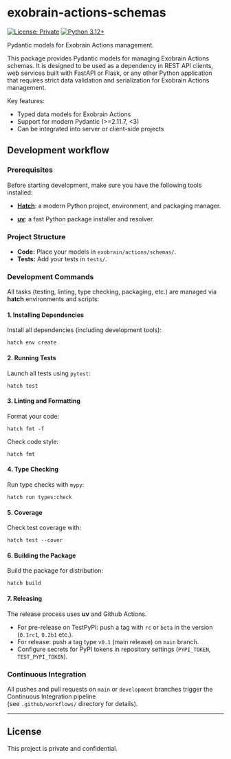 # exobrain-actions-schemas

[![License: Private](https://img.shields.io/badge/license-private-red)](LICENSE.md)
[![Python 3.12+](https://img.shields.io/badge/python-3.12%2B-blue)](https://www.python.org/downloads/release/python-3120/)

Pydantic models for Exobrain Actions management.

This package provides Pydantic models for managing Exobrain Actions schemas.
It is designed to be used as a dependency in REST API clients, web services
built with FastAPI or Flask, or any other Python application that requires
strict data validation and serialization for Exobrain Actions management.

Key features:

- Typed data models for Exobrain Actions
- Support for modern Pydantic (>=2.11.7, <3)
- Can be integrated into server or client-side projects

## Development workflow

### Prerequisites

Before starting development, make sure you have the following tools installed:

- **[Hatch](https://hatch.pypa.io/)**: a modern Python project, environment, and packaging manager.

- **[uv](https://github.com/astral-sh/uv)**: a fast Python package installer and resolver.

### Project Structure

- **Code:** Place your models in `exobrain/actions/schemas/`.
- **Tests:** Add your tests in `tests/`.

### Development Commands

All tasks (testing, linting, type checking, packaging, etc.) are managed via **hatch** environments and scripts:

#### 1. Installing Dependencies

Install all dependencies (including development tools):

```shell
hatch env create
```

#### 2. Running Tests

Launch all tests using `pytest`:

```shell
hatch test
```

#### 3. Linting and Formatting

Format your code:

```shell
hatch fmt -f
```

Check code style:

```shell
hatch fmt
```

#### 4. Type Checking

Run type checks with `mypy`:

```shell
hatch run types:check
```

#### 5. Coverage

Check test coverage with:

```shell
hatch test --cover
```

#### 6. Building the Package

Build the package for distribution:

```shell
hatch build
```

#### 7. Releasing

The release process uses **uv** and Github Actions.

- For pre-release on TestPyPI: push a tag with `rc` or `beta` in the version (`0.1rc1`, `0.2b1` etc.).
- For release: push a tag type `v0.1` (main release) on `main` branch.
- Configure secrets for PyPI tokens in repository settings (`PYPI_TOKEN`, `TEST_PYPI_TOKEN`).

### Continuous Integration

All pushes and pull requests on `main` or `development` branches trigger the Continuous Integration pipeline  
(see `.github/workflows/` directory for details).

---

## License

This project is private and confidential.